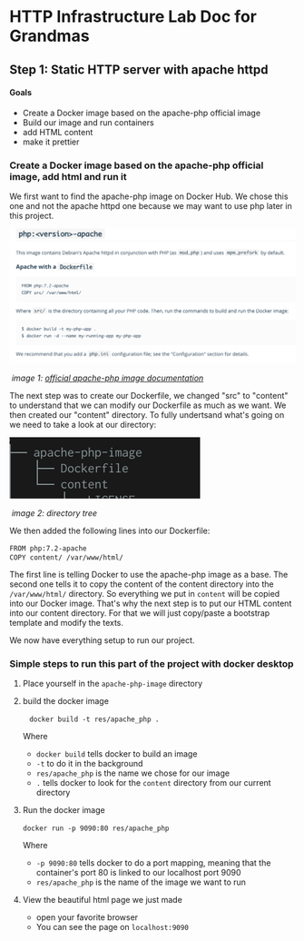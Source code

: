 # HTTP Infrastructure Lab Doc for Grandmas

## Step 1: Static HTTP server with apache httpd

#### Goals 

- Create a Docker image based on the apache-php official image
- Build our image and run containers
- add HTML content
- make it prettier

###  Create a Docker image based on the apache-php official image, add html and run it 

We first want to find the apache-php image on Docker Hub. We chose this one and not the apache httpd one because we may want to use php later in this project.

![apache-php](./pics/apache-php.png)

​		*image 1: [official apache-php image documentation](https://hub.docker.com/_/php/)* 

The next step was to create our Dockerfile, we changed "src" to "content" to understand that we can modify our Dockerfile as much as we want. We then created our "content" directory. To fully undertsand what's going on we need to take a look at our directory:

![step1-tree](./pics/step1-tree.png)

​																	*image 2: directory tree*

We then added the following lines into our Dockerfile:

``` FROM php:7.2-apache
FROM php:7.2-apache
COPY content/ /var/www/html/
```

The first line is telling Docker to use the apache-php image as a base. The second one tells it to copy the content of the content directory into the `/var/www/html/` directory. So everything we put in `content` will be copied into our Docker image. That's why the next step is to put our HTML content into our content directory. For that we will just copy/paste a bootstrap template and modify the texts. 

We now have everything setup to run our project.

### Simple steps to run this part of the project with docker desktop 

1. Place yourself in the `apache-php-image` directory 

2. build the docker image 

   ​	` docker build -t res/apache_php .` 

   Where 

   - `docker build` tells docker to build an image
   - `-t` to do it in the background 
   - `res/apache_php` is the name we chose for our image
   - `.` tells docker to look for the `content` directory from our current directory

3. Run the docker image 

   `docker run -p 9090:80 res/apache_php`

   Where 

   - `-p 9090:80` tells docker to do a port mapping, meaning that the container's port 80 is linked to our localhost port 9090
   - `res/apache_php` is the name of the image we want to run

4. View the beautiful html page we just made

   - open your favorite browser 
   - You can see the page on `localhost:9090` 


